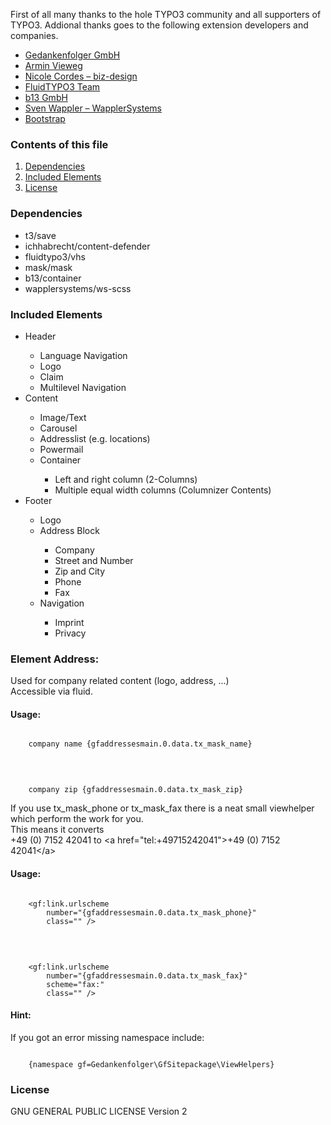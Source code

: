 
<p>
    First of all many thanks to the hole TYPO3 community and all supporters of TYPO3. Addional thanks goes to the following extension developers and companies.
</p>
<ul>
    <li>
        <a href="https://www.gedankenfolger.de/" target="_blank">Gedankenfolger GmbH</a>
    </li>
    <li>
        <a href="https://extensions.typo3.org/extension/save" target="_blank">Armin Vieweg</a>
    </li>
    <li>
        <a href="https://extensions.typo3.org/extension/content_defender" target="_blank">Nicole Cordes – biz-design</a>
    </li>
    <li>
        <a href="https://extensions.typo3.org/extension/vhs" target="_blank">FluidTYPO3 Team</a>
    </li>
    <li>
        <a href="https://extensions.typo3.org/extension/container" target="_blank">b13 GmbH</a>
    </li>
    <li>
        <a href="https://extensions.typo3.org/extension/ws_scss" target="_blank">Sven Wappler – WapplerSystems</a>
    </li>
    <li>
        <a href="https://getbootstrap.com/" target="_blank">Bootstrap</a>
    </li>
</ul>
<h3>
    Contents of this file
</h3>
<ol>
    <li>
        <a href="#dependencies">Dependencies</a>
    </li>
    <li>
        <a href="#includedelements">Included Elements</a>
    </li>
    <li>
        <a href="#license">License</a>
    </li>
</ol>
<h3 id="dependencies">
    Dependencies
</h3>
<ul>
    <li>t3/save</li>
    <li>ichhabrecht/content-defender</li>
    <li>fluidtypo3/vhs</li>
    <li>mask/mask</li>
    <li>b13/container</li>
    <li>wapplersystems/ws-scss</li>
</ul>
<h3 id="includedelements">
    Included Elements
</h3>
<ul>
    <li>Header</li>
    <ul>
        <li>Language Navigation</li>
        <li>Logo</li>
        <li>Claim</li>
        <li>Multilevel Navigation</li>
    </ul>
    <li>Content</li>
    <ul>
        <li>Image/Text</li>
        <li>Carousel</li>
        <li>Addresslist (e.g. locations)</li>
        <li>Powermail</li>
        <li>Container</li>
        <ul>
            <li>Left and right column (2-Columns)</li>
            <li>Multiple equal width columns (Columnizer Contents)</li>
        </ul>
    </ul>
    <li>Footer</li>
    <ul>
        <li>Logo</li>
        <li>Address Block</li>
        <ul>
            <li>Company</li>
            <li>Street and Number</li>
            <li>Zip and City</li>
            <li>Phone</li>
            <li>Fax</li>
        </ul>
        <li>Navigation</li>
        <ul>
            <li>Imprint</li>
            <li>Privacy</li>
        </ul>
    </ul>
</ul>
<h3>
    Element Address:
</h3>
<p>Used for company related content (logo, address, ...)<br>Accessible via fluid.</p>
<h4>Usage:</h4>
<pre><code>
    company name {gfaddressesmain.0.data.tx_mask_name}
</code></pre><br>
<pre><code>
    company zip {gfaddressesmain.0.data.tx_mask_zip}
</code></pre>
<p>If you use tx_mask_phone or tx_mask_fax there is a neat small viewhelper which perform the work for you.<br>
    This means it converts<br>
    +49 (0) 7152 42041 to &lt;a href="tel:+49715242041"&gt;+49 (0) 7152 42041&lt;/a&gt;</p>
<h4>Usage:</h4>
<pre><code>
    &lt;gf:link.urlscheme
        number="{gfaddressesmain.0.data.tx_mask_phone}"
        class="" />
</code></pre><br>
<pre><code>
    &lt;gf:link.urlscheme
        number="{gfaddressesmain.0.data.tx_mask_fax}"
        scheme="fax:"
        class="" />
</code></pre>
<h4>Hint:</h4>
<p>If you got an error missing namespace include:</p>
<pre><code>
    {namespace gf=Gedankenfolger\GfSitepackage\ViewHelpers}
</code></pre>

<h3 id="license">
    License
</h3>
<p>GNU GENERAL PUBLIC LICENSE Version 2</p>